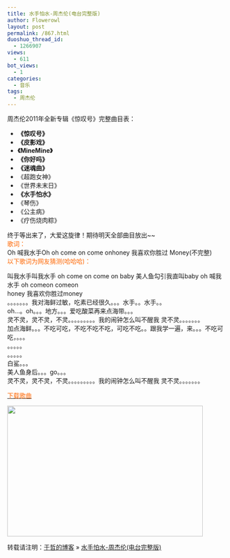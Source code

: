 ```yaml
---
title: 水手怕水-周杰伦(电台完整版)
author: Flowerowl
layout: post
permalink: /867.html
duoshuo_thread_id:
  - 1266907
views:
  - 611
bot_views:
  - 1
categories:
  - 音乐
tags:
  - 周杰伦
---
```

<div>
</div>

<div>
  <p>
    周杰伦2011年全新专辑《惊叹号》完整曲目表：
  </p>
  
  <ul>
    <li>
      <strong>《惊叹号》</strong>
    </li>
    <li>
      <strong>《皮影戏》</strong>
    </li>
    <li>
      <strong>《MineMine》</strong>
    </li>
    <li>
      <strong>《你好吗》</strong>
    </li>
    <li>
      <strong>《迷魂曲》</strong>
    </li>
    <li>
      《超跑女神》
    </li>
    <li>
      《世界未末日》
    </li>
    <li>
      <strong>《水手怕水》</strong>
    </li>
    <li>
      《琴伤》
    </li>
    <li>
      《公主病》
    </li>
    <li>
      《疗伤烧肉粽》
    </li>
  </ul>
</div>

<div>
  终于等出来了，大爱这旋律！期待明天全部曲目放出~~
</div>

<div>
  <span style="color: #ff6600;">歌词：</span>
</div>

<div>
</div>

<div>
  Oh 喊我水手Oh oh come on come onhoney 我喜欢你胜过 Money(不完整)
</div>

<div>
  <span style="color: #ff6600;">以下歌词为网友猜测(哈哈哈)：</span>
</div>

<div>
  <p>
    叫我水手叫我水手 oh come on come on baby 美人鱼勾引我直叫baby oh 喊我水手 oh comeon comeon<br /> honey 我喜欢你胜过money<br /> 。。。。。。。我对海鲜过敏，吃素已经很久。。。水手。。水手。。<br /> oh&#8230;。oh。。。地方。。。爱吃酸菜再来点海带。。。<br /> 灵不灵，灵不灵，不灵。。。。。。。。。我的闹钟怎么叫不醒我 灵不灵。。。。。。。<br /> 加点海鲜。。。不吃可吃，不吃不吃不吃，可吃不吃。。跟我学一遍，来。。。不吃可吃，。。。<br /> 。。。。。<br /> 。。。。。<br /> 白鲨。。。<br /> 美人鱼身后。。。go。。。<br /> 灵不灵，灵不灵，不灵。。。。。。。。。我的闹钟怎么叫不醒我 灵不灵。。。。。。。
  </p>
  
  <p>
    <span style="color: #ff6600;"><a href="http://down.qiannao.com/space/file/flowerowl/-4e0a-4f20-5206-4eab/-5468-6770-502b_-002d_-6c34-624b-6015-6c34_(HitFM_-9996-64ad-7248).mp3/.page" target="_blank"><span style="color: #ff6600;">下载歌曲</span></a></span>
  </p>
</div>

<div>
  <img class="aligncenter size-full wp-image-868" title="水手怕水" src="http://lazynight.me/wp-content/uploads/2011/11/400_final_type_a_450_300.jpg" alt="" width="450" height="300" />
</div>

转载请注明：[于哲的博客][1] &raquo; [水手怕水-周杰伦(电台完整版)][2]

 [1]: http://lazynight.me
 [2]: http://lazynight.me/867.html